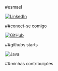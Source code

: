 #esmael


[![LinkedIn](https://img.shields.io/badge/instagram-0077B5?style=for-the-badge&logo=instagram&logoColor=white)](https://www.instagram.com/in/esmaelsena/)

##conect-se comigo

[![GitHub](https://img.shields.io/badge/GitHub-100000?style=for-the-badge&logo=github&logoColor=white)](https://github.com/esmaelsena)

##githubs starts

![Java](https://img.shields.io/badge/java-%23ED8B00.svg?style=for-the-badge&logo=openjdk&logoColor=white)



##minhas contribuições